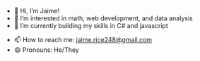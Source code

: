 - 👋 Hi, I’m Jaime!
- 👀 I’m interested in math, web development, and data analysis
- 🌱 I’m currently building my skills in C# and javascript
<!--- - 💞️ I’m looking to collaborate on ... --->
- 📫 How to reach me: jaime.rice248@gmail.com
- :smile: Pronouns: He/They 

<!---
jrice248/jrice248 is a ✨ special ✨ repository because its `README.md` (this file) appears on your GitHub profile.
You can click the Preview link to take a look at your changes.
--->
